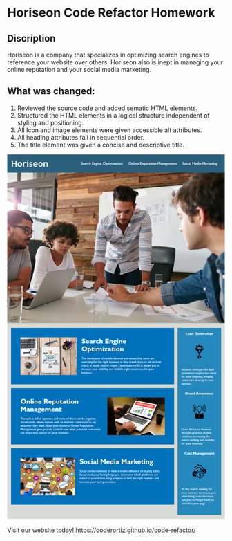 # Horiseon Code Refactor Homework

## Discription

Horiseon is a company that specializes in optimizing search engines to reference your website over others. Horiseon also is inept in managing your online reputation and your social media marketing.

## What was changed:

1. Reviewed the source code and added sematic HTML elements.
2. Structured the HTML elements in a logical structure independent of styling and positioning.
3. All Icon and image elements were given accessible alt attributes.
4. All heading attributes fall in sequential order.
5. The title element was given a concise and descriptive title.

![website snapshot](./assets/images/website_snapshot.png)

Visit our website today! https://coderortiz.github.io/code-refactor/